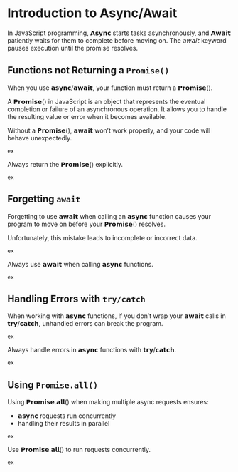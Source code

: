 # Introduction to Async/Await

In JavaScript programming, 𝗔𝘀𝘆𝗻𝗰 starts tasks asynchronously, and 𝗔𝘄𝗮𝗶𝘁 patiently waits for them to complete before moving on.  The 𝘢𝘸𝘢𝘪𝘵 keyword pauses execution until the promise resolves. 

## Functions not Returning a `Promise()`
When you use 𝗮𝘀𝘆𝗻𝗰/𝗮𝘄𝗮𝗶𝘁, your function must return a 𝗣𝗿𝗼𝗺𝗶𝘀𝗲(). 

A 𝗣𝗿𝗼𝗺𝗶𝘀𝗲() in JavaScript is an object that represents the eventual completion or failure of an asynchronous operation. It allows you to handle the resulting value or error when it becomes available.

Without a 𝗣𝗿𝗼𝗺𝗶𝘀𝗲(), 𝗮𝘄𝗮𝗶𝘁 won’t work properly, and your code will behave unexpectedly. 

```
ex
```

Always return the 𝗣𝗿𝗼𝗺𝗶𝘀𝗲() explicitly.

```
ex
```

## Forgetting `await`
Forgetting to use 𝗮𝘄𝗮𝗶𝘁 when calling an 𝗮𝘀𝘆𝗻𝗰 function causes your program to move on before your 𝗣𝗿𝗼𝗺𝗶𝘀𝗲() resolves. 

Unfortunately, this mistake leads to incomplete or incorrect data.

```
ex
```

Always use 𝗮𝘄𝗮𝗶𝘁 when calling 𝗮𝘀𝘆𝗻𝗰 functions.

```
ex
```

## Handling Errors with `try/catch`
When working with 𝗮𝘀𝘆𝗻𝗰 functions, if you don’t wrap your 𝗮𝘄𝗮𝗶𝘁 calls in 𝘁𝗿𝘆/𝗰𝗮𝘁𝗰𝗵, unhandled errors can break the program.

```
ex
```

Always handle errors in 𝗮𝘀𝘆𝗻𝗰 functions with 𝘁𝗿𝘆/𝗰𝗮𝘁𝗰𝗵.

```
ex
```

## Using `Promise.all()`
Using 𝗣𝗿𝗼𝗺𝗶𝘀𝗲.𝗮𝗹𝗹() when making multiple async requests ensures:
- 𝗮𝘀𝘆𝗻𝗰 requests run concurrently
- handling their results in parallel

```
ex
```

Use 𝗣𝗿𝗼𝗺𝗶𝘀𝗲.𝗮𝗹𝗹() to run requests concurrently.

```
ex
```
